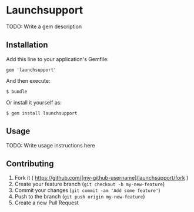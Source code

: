 # Launchsupport

TODO: Write a gem description

## Installation

Add this line to your application's Gemfile:

    gem 'launchsupport'

And then execute:

    $ bundle

Or install it yourself as:

    $ gem install launchsupport

## Usage

TODO: Write usage instructions here

## Contributing

1. Fork it ( https://github.com/[my-github-username]/launchsupport/fork )
2. Create your feature branch (`git checkout -b my-new-feature`)
3. Commit your changes (`git commit -am 'Add some feature'`)
4. Push to the branch (`git push origin my-new-feature`)
5. Create a new Pull Request
